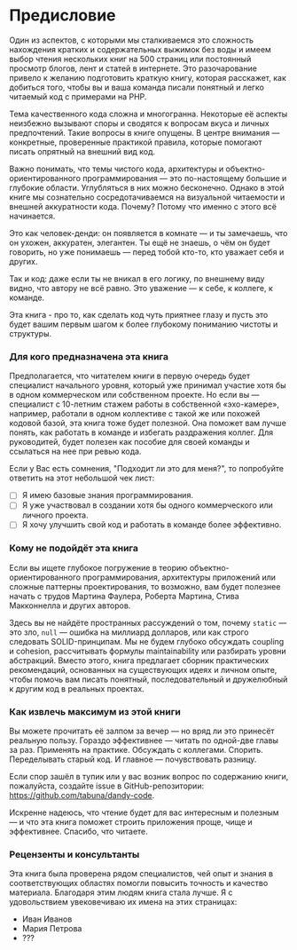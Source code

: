 # Предисловие

Один из аспектов, с которыми мы сталкиваемся это сложность нахождения кратких и содержательных выжимок без воды
 и имеем выбор чтения нескольких книг на 500 страниц или постоянный просмотр блогов, лент и статей в интернете.
 Это разочарование привело к желанию подготовить краткую книгу, которая расскажет, как добиться того, чтобы вы и ваша команда писали понятный и легко читаемый код с примерами на PHP.

Тема качественного кода сложна и многогранна. Некоторые её аспекты неизбежно вызывают споры и сводятся к вопросам вкуса и личных предпочтений. Такие вопросы в книге опущены. В центре внимания — конкретные, проверенные практикой правила, которые помогают писать опрятный на внешний вид код.

Важно понимать, что темы чистого кода, архитектуры и объектно-ориентированного программирования — это по-настоящему большие и глубокие области.
Углубляться в них можно бесконечно. Однако в этой книге мы сознательно сосредотачиваемся на визуальной читаемости и внешней аккуратности кода.
Почему? Потому что именно с этого всё начинается.

Это как человек-денди: он появляется в комнате — и ты замечаешь, что он ухожен, аккуратен, элегантен. 
Ты ещё не знаешь, о чём он будет говорить, но уже понимаешь — перед тобой кто-то, кто уважает себя и других.

Так и код: даже если ты не вникал в его логику, по внешнему виду видно, что автору не всё равно. 
Это уважение — к себе, к коллеге, к команде.

Эта книга - про то, как сделать код чуть приятнее глазу и пусть это будет вашим первым шагом к более глубокому пониманию чистоты и структуры.

### Для кого предназначена эта книга

Предполагается, что читателем книги в первую очередь будет специалист начального уровня, который уже принимал участие хотя бы в одном коммерческом или собственном проекте. Но если вы — специалист с 10-летним стажем работы в собственной «эхо-камере», например, работали в одном коллективе с такой же или похожей кодовой базой, эта книга тоже будет полезной. Она поможет вам лучше понять, как работать в команде и избегать раздражения коллег. Для руководитей, будет полезен как пособие для своей команды и ссылаться на нее при ревью кода.

Если у Вас есть сомнения, "Подходит ли это для меня?", то попробуйте ответить на этот небольшой чек лист:

- [ ] Я имею базовые знания программирования.
- [ ] Я уже участвовал в создании хотя бы одного коммерческого или личного проекта.
- [ ] Я хочу улучшить свой код и работать в команде более эффективно.

### Кому не подойдёт эта книга

Если вы ищете глубокое погружение в теорию объектно-ориентированного программирования, архитектуры приложений или сложные паттерны проектирования, то возможно, вам будет полезнее начать с трудов Мартина Фаулера, Роберта Мартина, Стива Макконнелла и других авторов.

Здесь вы не найдёте пространных рассуждений о том, почему `static` — это зло, `null` — ошибка на миллиард долларов, или как строго следовать SOLID-принципам. Мы не будем глубоко обсуждать coupling и cohesion, рассчитывать формулы maintainability или разбирать уровни абстракций.
Вместо этого, книга предлагает сборник практических рекомендаций, основанных на существующих идеях и личном опыте, чтобы помочь вам писать понятный, последовательный и дружелюбный к другим код в реальных проектах.

### Как извлечь максимум из этой книги

Вы можете прочитать её залпом за вечер — но вряд ли это принесёт реальную пользу. Гораздо эффективнее — читать по одной-две главы за раз. Применять на практике. Обсуждать с коллегами. Спорить. Переделывать старый код.
И главное — почувствовать разницу.

Если спор зашёл в тупик или у вас возник вопрос по содержанию книги,
пожалуйста, создайте issue в GitHub-репозитории:
https://github.com/tabuna/dandy-code.

Искренне надеюсь, что чтение будет для вас интересным и полезным —
и что эта книга поможет строить приложения проще, чище и эффективнее.
Спасибо, что читаете.

### Рецензенты и консультанты

Эта книга была проверена рядом специалистов, чей опыт и знания в соответствующих областях помогли повысить точность и качество материала.
Благодаря этим людям книга стала лучше. Я с удовольствием увековечиваю их имена на этих страницах:

- Иван Иванов
- Мария Петрова
- ???

